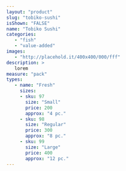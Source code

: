 ```yaml
---
layout: "product"
slug: "tobiko-sushi"
isShown: "FALSE"
name: "Tobiko Sushi"
categories:
   - "fish"
   - "value-added"
images:
   - "http://placehold.it/400x400/000/fff"
description: >
   lorem
measure: "pack"
types: 
   - name: "Fresh"
     sizes: 
     - sku: 97
       size: "Small"
       price: 200
       approx: "4 pc."
     - sku: 98
       size: "Regular"
       price: 300
       approx: "8 pc."
     - sku: 99
       size: "Large"
       price: 400
       approx: "12 pc."
---
```

